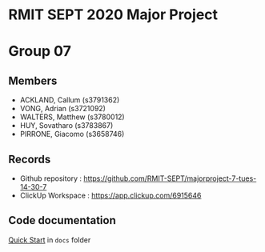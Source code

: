 # RMIT SEPT 2020 Major Project

# Group 07

## Members
* ACKLAND, Callum (s3791362)
* VONG, Adrian (s3721092)
* WALTERS, Matthew (s3780012) 
* HUY, Sovatharo (s3783867)
* PIRRONE, Giacomo (s3658746)

## Records

* Github repository : https://github.com/RMIT-SEPT/majorproject-7-tues-14-30-7
* ClickUp Workspace : https://app.clickup.com/6915646


## Code documentation

[Quick Start](/docs/README.md) in `docs` folder
